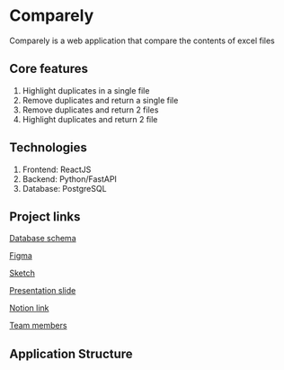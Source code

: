 # Comparely

Comparely is a web application that compare the contents of excel files

## Core features

1.  Highlight duplicates in a single file
2.  Remove duplicates and return a single file
3.  Remove duplicates and return 2 files
4.  Highlight duplicates and return 2 file

## Technologies

1.  Frontend: ReactJS
2.  Backend: Python/FastAPI
3.  Database: PostgreSQL

## Project links

[Database schema](https://docs.google.com/document/d/1geaFUnZrwOcbsShBW3d561GXhLzWcI54WwcNxlIWluk/edit?usp=sharing)

[Figma](https://www.figma.com/file/lmMqrFQpKQ04e1wAXdNw3E/Figjam-for-Comparely?node-id=0%3A1)

[Sketch](https://www.figma.com/file/bxyWr1yL7bF1wrqU8gVYAk/Comparely?node-id=694%3A5239)



[Presentation slide](https://www.figma.com/proto/bxyWr1yL7bF1wrqU8gVYAk/Comparely?node-id=858%3A7112&scaling=scale-down&page-id=41%3A4&starting-point-node-id=858%3A7112)

[Notion link](https://www.notion.so/Design-Process-e54a3e15b4cb436b92c5387282730556)

[Team members](https://docs.google.com/spreadsheets/d/1UTNCewbsxr01ZKZDGQjCSsBh5cEHOPwKCCMqThdZR2M/edit?usp=sharing)

## Application Structure
